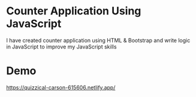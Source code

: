 # Counter Application Using JavaScript
I have created counter application using HTML &amp; Bootstrap and write logic in JavaScript to improve my JavaScript skills
# Demo
https://quizzical-carson-615606.netlify.app/
